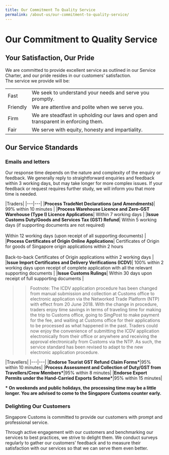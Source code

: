 ```yaml
---
title: Our Commitment To Quality Service
permalink: /about-us/our-commitment-to-quality-service/
---
```


# Our Commitment to Quality Service 

## Your Satisfaction, Our Pride

We are committed to provide excellent service as outlined in our Service Charter, and our pride resides in our customers’ satisfaction.
<br>
The service we provide will be:

|  |  |
|--|--|
|Fast  | We seek to understand your needs and serve you promptly. |
| Friendly | We are attentive and polite when we serve you. |
| Firm | We are steadfast in upholding our laws and open and transparent in enforcing them. |
| Fair | We serve with equity, honesty and impartiality.|

## Our Service Standards

### Emails and letters

Our response time depends on the nature and complexity of the enquiry or feedback. We generally reply to straightforward enquiries and feedback within 3 working days, but may take longer for more complex issues. If your feedback or request requires further study, we will inform you that more time is needed.


|Traders|
|---|---|
|**Process TradeNet Declarations (and Amendments)**| 99% within 10 minutes |
|**Process Warehouse Licence and Zero-GST Warehouse (Type I) Licence Applications**| Within 7 working days |
|**Issue Customs Duty/Goods and Services Tax (GST) Refund**|  Within 5 working days (if supporting documents are not required)<br><br>Within 12 working days (upon receipt of all supporting documents) |
|**Process Certificates of Origin Online Applications**|  Certificates of Origin for goods of Singapore origin applications within 2 hours<br><br>Back-to-back Certificates of Origin applications within 2 working days |
|**Issue Import Certificates and Delivery Verifications (ICDV)**|  100% within 2 working days upon receipt of complete application with all the relevant supporting documents |
|**Issue Customs Rulings**| Within 30 days upon receipt of full supporting documents |

>> Footnote: The ICDV application procedure has been changed from manual submission and collection at Customs office to electronic application via the Networked Trade Platform (NTP) with effect from  20 June  2018.  With the change in procedure, traders enjoy time savings in terms of traveling time for making the trip to Customs office, going to SingPost to make payment for the fee, and waiting at Customs office for their applications to be processed as what happened in the past.  Traders could now enjoy the convenience of submitting the ICDV application electronically from their office or anywhere and receiving the approval electronically from Customs via the NTP. As such, the service standard has been revised to adapt to the new electronic application procedure.

|Travellers|
|---|---|
|**Endorse Tourist GST Refund Claim Forms\***|95% within 10 minutes|
|**Process Assessment and Collection of Duty/GST from Travellers/Crew Members\***|95% within 8 minutes|
|**Endorse Export Permits under the Hand-Carried Exports Scheme\***|95% within 15 minutes|

**\* On weekends and public holidays, the processing time may be a little longer. You are advised to come to the Singapore Customs counter early.**

### Delighting Our Customers

Singapore Customs is committed to provide our customers with prompt and professional service.

Through active engagement with our customers and benchmarking our services to best practices, we strive to delight them. We conduct surveys regularly to gather our customers’ feedback and to measure their satisfaction with our services so that we can serve them even better. 
